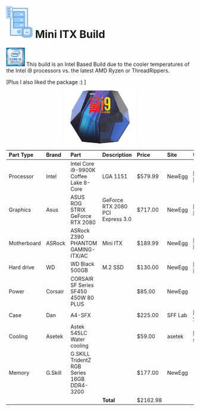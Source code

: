 # <img src="../../images/PCParts.png" width="71" height="87" /> Mini ITX Build
<img src="../../images/Inteli9.png" width="50" height="50" /> This build is an Intel Based Build due to the cooler temperatures of the Intel i9 processors vs. the latest AMD Ryzen or ThreadRippers.

[Plus I also liked the package :) ] 
<p align="center"><img src="../../images/Inteli9-packaging-sm.png" width="192" height="144" /></p>

| Part Type | Brand | Part | Description | Price | Site | URL |
|     :---      |     :---      |     :---      |     :---      |     :---      |     :---      |     :---      |
| Processor | Intel | Intel Core i9-9900K Coffee Lake 8-Core | LGA 1151 | $579.99 | NewEgg | https://www.newegg.com/Product/Product.aspx?Item=N82E16819117957 |
| Graphics | Asus | ASUS ROG STRIX GeForce RTX 2080 | GeForce RTX 2080 PCI Express 3.0 | $717.00 | NewEgg | https://www.newegg.com/Product/Product.aspx?Item=9SIA1K664T0812 |
| Motherboard | ASRock | ASRock Z390 PHANTOM GAMING-ITX/AC | Mini ITX | $189.99 | NewEgg | https://www.newegg.com/Product/Product.aspx?Item=N82E16813157854 
| Hard drive | WD | WD Black 500GB | M.2 SSD | $130.00 | NewEgg | https://www.newegg.com/Product/Product.aspx?Item=N82E16820250098 
| Power | Corsair | CORSAIR SF Series SF450 450W 80 PLUS |  | $85.00 | NewEgg | 
| Case | Dan | A4-SFX |  | $225.00 | SFF Lab | https://www.sfflab.com/products/dan_a4-sfx?variant=503016718345
| Cooling | Asetek | Astek 545LC Water cooling  |  | $59.00 | asetek | https://www.asetek.com/desktop/oem-cpu-coolers/545lc/ |
| Memory | G.Skill | G.SKILL TridentZ RGB Series 16GB DDR4-3200 |  | $177.00 | NewEgg | |
|  |  |  | <b>Total</b> | $2162.98 |  | |
